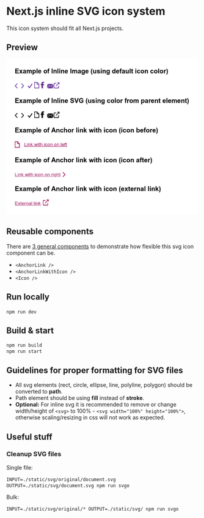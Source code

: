 # Next.js inline SVG icon system

This icon system should fit all Next.js projects.

## Preview
![](./docs/ScreenShot.png)

## Reusable components

There are [3 general components](./components/General) to demonstrate how flexible this svg icon component can be.
- `<AnchorLink />`
- `<AnchorLinkWithIcon />`
- `<Icon />`

## Run locally
```
npm run dev
```

## Build & start
```
npm run build
npm run start
```

## Guidelines for proper formatting for SVG files

- All svg elements (rect, circle, ellipse, line, polyline, polygon) should be converted to **path**.
- Path element should be using **fill** instead of **stroke**.
- **Optional:** For inline svg it is recommended to remove or change width/height of `<svg>` to 100% - `<svg width="100%" height="100%">`, otherwise scaling/resizing in css will not work as expected.

## Useful stuff

### Cleanup SVG files

Single file:

```
INPUT=./static/svg/original/document.svg OUTPUT=./static/svg/document.svg npm run svgo
```

Bulk:

```
INPUT=./static/svg/original/* OUTPUT=./static/svg/ npm run svgo
```